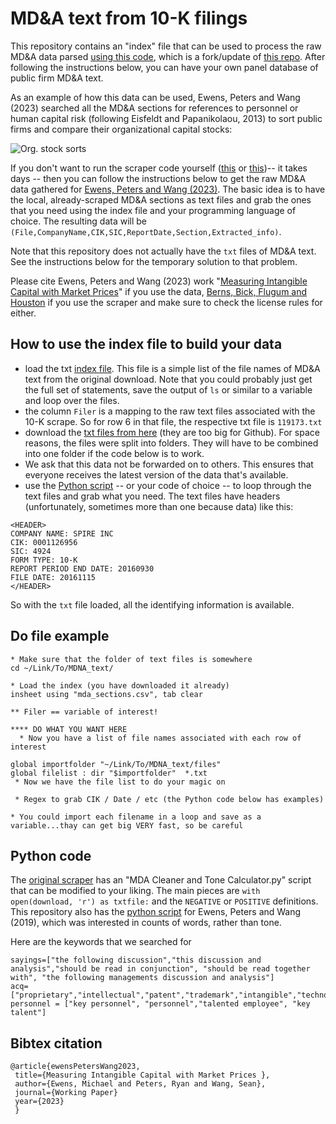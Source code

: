# MD&A text from 10-K filings

This repository contains an "index" file that can be used to process the raw MD&A data parsed [using this code](https://github.com/apodobytko/10K-MDA-Section), which is a fork/update of [this repo](https://github.com/rflugum/10K-MDA-Section).   After following the instructions below, you can have your own panel database of public firm MD&A text.  

As an example of how this data can be used, Ewens, Peters and Wang (2023) searched all the MD&A sections for references to personnel or human capital risk (following Eisfeldt and Papanikolaou, 2013) to sort public firms and compare their organizational capital stocks:

![Org. stock sorts](https://github.com/michaelewens/MD-A-10K/blob/master/example_analysis.png)

If you don't want to run the scraper code yourself ([this](https://github.com/apodobytko/10K-MDA-Section) or [this](https://github.com/rflugum/10K-MDA-Section))-- it takes days -- then you can follow the instructions below to get the raw MD&A data gathered for [Ewens, Peters and Wang (2023)](https://papers.ssrn.com/sol3/papers.cfm?abstract_id=3287437).   The basic idea is to have the local, already-scraped MD&A sections as text files and grab the ones that you need using the index file and your programming language of choice. The resulting data will be `(File,CompanyName,CIK,SIC,ReportDate,Section,Extracted_info)`.  

Note that this repository does not actually have the `txt` files of MD&A text.  See the instructions below for the temporary solution to that problem.

Please cite Ewens, Peters and Wang (2023) work "[Measuring Intangible Capital with Market Prices](https://papers.ssrn.com/sol3/papers.cfm?abstract_id=3287437)" if you use the data,  [Berns, Bick, Flugum and Houston](https://sites.google.com/site/ryanflugum/research/tone-changes-and-m-a) if you use the scraper and make sure to check the license rules for either.  

## How to use the index file to build your data

- load the txt [index file](https://github.com/michaelewens/MD-A-10-K-data/blob/master/mda_sections.csv).  This file is a simple list of the file names of MD&A text from the original download.  Note that you could probably just get the full set of statements, save the output of `ls` or similar to a variable and loop over the files.  
- the column `Filer` is a mapping to the raw text files associated with the 10-K scrape.   So for row 6 in that file, the respective txt file is `119173.txt`
- download the [txt files from here](https://data.caltech.edu/records/1249) (they are too big for Github).   For space reasons, the files were split into folders.  They will have to be combined into one folder if the code below is to work.
- We ask that this data not be forwarded on to others.  This ensures that everyone receives the latest version of the data that's available.
- use the [Python script](https://github.com/michaelewens/MD-A-10K/blob/master/example_procesing.py) -- or your code of choice -- to loop through the text files and grab what you need.  The text files have headers (unfortunately, sometimes more than one because data) like this:

```
<HEADER>
COMPANY NAME: SPIRE INC
CIK: 0001126956
SIC: 4924
FORM TYPE: 10-K
REPORT PERIOD END DATE: 20160930
FILE DATE: 20161115
</HEADER>
```

So with the `txt` file loaded, all the identifying information is available.  

## Do file example

```
* Make sure that the folder of text files is somewhere 
cd ~/Link/To/MDNA_text/

* Load the index (you have downloaded it already)
insheet using "mda_sections.csv", tab clear

** Filer == variable of interest!

**** DO WHAT YOU WANT HERE
  * Now you have a list of file names associated with each row of interest

global importfolder "~/Link/To/MDNA_text/files"
global filelist : dir "$importfolder"  *.txt
 * Now we have the file list to do your magic on
 
 * Regex to grab CIK / Date / etc (the Python code below has examples)
 
* You could import each filename in a loop and save as a variable...thay can get big VERY fast, so be careful
```

## Python code

The [original scraper](https://github.com/apodobytko/10K-MDA-Section) has an "MDA Cleaner and Tone Calculator.py" script that can be modified to your liking.  The main pieces are `with open(download, 'r') as txtfile:` and the `NEGATIVE` or `POSITIVE` definitions.  This repository also has the [python script](https://github.com/michaelewens/md_n_a_10K/blob/master/example_procesing.py) for Ewens, Peters and Wang (2019), which was interested in counts of words, rather than tone.  

Here are the keywords that we searched for

```
sayings=["the following discussion","this discussion and analysis","should be read in conjunction", "should be read together with", "the following managements discussion and analysis"]
acq=["proprietary","intellectual","patent","trademark","intangible","technology"]    
personnel = ["key personnel", "personnel","talented employee", "key talent"]
```

## Bibtex citation

```
@article{ewensPetersWang2023,
 title={Measuring Intangible Capital with Market Prices },
 author={Ewens, Michael and Peters, Ryan and Wang, Sean},
 journal={Working Paper}
 year={2023}
 }
```
